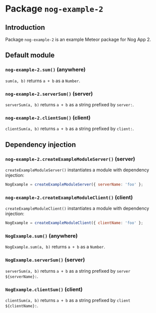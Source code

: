 # Package `nog-example-2`

## Introduction

Package `nog-example-2` is an example Meteor package for Nog App 2.

## Default module

### `nog-example-2.sum()` (anywhere)

`sum(a, b)` returns `a + b` as a `Number`.

### `nog-example-2.serverSum()` (server)

`serverSum(a, b)` returns `a + b` as a string prefixed by `server:`.

### `nog-example-2.clientSum()` (client)

`clientSum(a, b)` returns `a + b` as a string prefixed by `client:`.

## Dependency injection

### `nog-example-2.createExampleModuleServer()` (server)

`createExampleModuleServer()` instantiates a module with dependency injection:

```javascript
NogExample = createExampleModuleServer({ serverName: 'foo' };
```

### `nog-example-2.createExampleModuleClient()` (client)

`createExampleModuleClient()` instantiates a module with dependency injection:

```javascript
NogExample = createExampleModuleClient({ clientName: 'foo' };
```

### `NogExample.sum()` (anywhere)

`NogExample.sum(a, b)` returns `a + b` as a `Number`.

### `NogExample.serverSum()` (server)

`serverSum(a, b)` returns `a + b` as a string prefixed by `server
${serverName}:`.

### `NogExample.clientSum()` (client)

`clientSum(a, b)` returns `a + b` as a string prefixed by `client
${clientName}:`.
